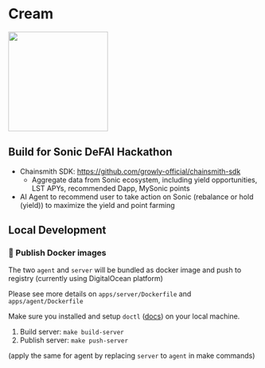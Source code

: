 # Cream

<img src="https://github.com/user-attachments/assets/f2877449-36e2-4e6e-91b5-6d133327f0af" width="200px"/>

## Build for Sonic DeFAI Hackathon

- Chainsmith SDK: https://github.com/growly-official/chainsmith-sdk
  - Aggregate data from Sonic ecosystem, including yield opportunities, LST APYs, recommended Dapp, MySonic points
- AI Agent to recommend user to take action on Sonic (rebalance or hold (yield)) to maximize the yield and point farming

## Local Development

### 🐳 Publish Docker images

The two `agent` and `server` will be bundled as docker image and push to registry (currently using DigitalOcean platform)

Please see more details on `apps/server/Dockerfile` and `apps/agent/Dockerfile`

Make sure you installed and setup `doctl` ([docs](https://docs.digitalocean.com/reference/doctl/how-to/install/)) on your local machine.

1. Build server: `make build-server`
2. Publish server: `make push-server`

(apply the same for agent by replacing `server` to `agent` in make commands)
